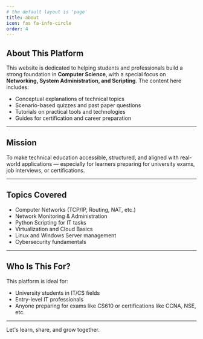```yaml
---
# the default layout is 'page'
title: about
icon: fas fa-info-circle
order: 4
---
```




## About This Platform

This website is dedicated to helping students and professionals build a strong foundation in **Computer Science**, with a special focus on **Networking, System Administration, and Scripting**. The content here includes:

- Conceptual explanations of technical topics
- Scenario-based quizzes and past paper questions
- Tutorials on practical tools and technologies
- Guides for certification and career preparation

---

## Mission

To make technical education accessible, structured, and aligned with real-world applications — especially for learners preparing for university exams, job interviews, or certifications.

---

## Topics Covered

- Computer Networks (TCP/IP, Routing, NAT, etc.)
- Network Monitoring & Administration
- Python Scripting for IT tasks
- Virtualization and Cloud Basics
- Linux and Windows Server management
- Cybersecurity fundamentals

---

## Who Is This For?

This platform is ideal for:

- University students in IT/CS fields
- Entry-level IT professionals
- Anyone preparing for exams like CS610 or certifications like CCNA, NSE, etc.

---


Let's learn, share, and grow together.

